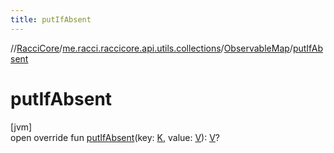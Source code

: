 ```yaml
---
title: putIfAbsent
---
```

//[RacciCore](../../../index.html)/[me.racci.raccicore.api.utils.collections](../index.html)/[ObservableMap](index.html)/[putIfAbsent](put-if-absent.html)



# putIfAbsent



[jvm]\
open override fun [putIfAbsent](put-if-absent.html)(key: [K](index.html), value: [V](index.html)): [V](index.html)?




